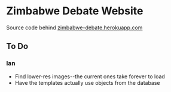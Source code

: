 # Zimbabwe Debate Website

Source code behind [zimbabwe-debate.herokuapp.com](http://zimbabwe-debate.herokuapp.com)

## To Do

### Ian
* Find lower-res images--the current ones take forever to load
* Have the templates actually use objects from the database
